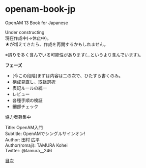 # openam-book-jp
OpenAM 13 Book for Japanese

Under constructing  
現在作成中(→休止中)。  
★が増えてきたら、作成を再開するかもしれません。

※誤りを多く含んでいる可能性があります(...というより含んでいます)。

**フェーズ**
- [今この段階]まずは内容は二の次で、ひたすら書くのみ。
- 構成見直し、取捨選択
- 表記ルールの統一
- レビュー
- 各種手順の検証
- 細部チェック

協力者募集中  

Title: OpenAM入門  
Subtitle: OpenAMでシングルサインオン!  
Author: 田村 広平  
Author(romaji): TAMURA Kohei  
Twitter: @tamura__246  

[目次](https://github.com/k-tamura/openam-book-jp/blob/master/outline.md)
